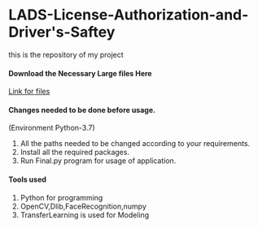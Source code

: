 # LADS-License-Authorization-and-Driver's-Saftey
this is the repository of my project
#### Download the Necessary Large files Here
[Link for files](http://www.mediafire.com/folder/hsml89rboufxf/Files_for_LADS)

#### Changes needed to be done before usage.
(Environment Python-3.7)
1. All the paths needed to be changed according to your requirements.
2. Install all the required packages.
3. Run Final.py program for usage of application.
#### Tools used
1. Python for programming
2. OpenCV,Dlib,FaceRecognition,numpy
3. TransferLearning is used for Modeling

